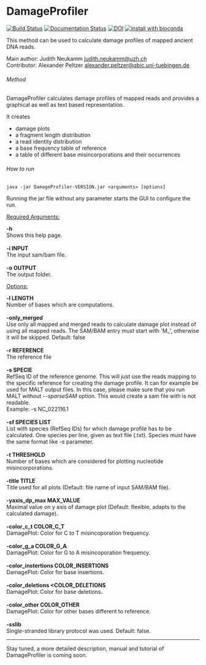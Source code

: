 # DamageProfiler
[![Build Status](https://travis-ci.org/Integrative-Transcriptomics/DamageProfiler.svg?branch=master)](https://travis-ci.org/Integrative-Transcriptomics/DamageProfiler)
[![Documentation Status](https://readthedocs.org/projects/damageprofiler/badge/?version=latest)](http://damageprofiler.readthedocs.io/en/latest/?badge=latest)
[![DOI](https://zenodo.org/badge/84447018.svg)](https://zenodo.org/badge/latestdoi/84447018)
[![install with bioconda](https://img.shields.io/badge/install%20with-bioconda-brightgreen.svg?style=flat-square)](http://bioconda.github.io/recipes/damageprofiler/README.html)

This method can be used to calculate damage profiles of mapped ancient DNA reads. 

Main author: Judith Neukamm <judith.neukamm@uzh.ch>\
Contributor: Alexander Peltzer <alexander.peltzer@qbic.uni-tuebingen.de>

###### Method
DamageProfiler calculates damage profiles of mapped reads and provides a 
graphical as well as text based representation. 

It creates 
- damage plots
- a fragment length distribution
- a read identity distribution 
- a base frequency table of reference 
- a table of different base misincorporations and their occurrences


###### How to run

```
java -jar DamageProfiler-VERSION.jar <arguments> [options]
```

Running the jar file without any parameter starts the GUI to configure the run.

<ins>Required Arguments:</ins>

**-h**\
Shows this help page.\
\
**-i INPUT**\
The input sam/bam file.\
\
**-o OUTPUT**\
The output folder.

<ins>Options:</ins>

**-l LENGTH**\
Number of bases which are computations.\
\
**-only_merged**\
Use only all mapped and merged reads to calculate damage plot instead of using all mapped reads. The SAM/BAM entry must start with 'M_', otherwise it will be skipped. Default: false\
\
**-r REFERENCE**\
The reference file\
\
**-s SPECIE**\
RefSeq ID of the reference genome. This will just use the reads mapping to the specific reference for creating the damage profile. It can for example be used for MALT output files. In this case, please make sure that you run MALT without *--sparseSAM* option. This would create a sam file with is not readable. \
Example: -s NC_022116.1\
\
**-sf SPECIES LIST**\
List with species (RefSeq IDs) for which damage profile has to be calculated. One species per line, given as text file (.txt). Species must have the same format like *-s* parameter.\
\
**-t THRESHOLD**\
Number of bases which are considered for plotting nucleotide misincorporations.\
\
**-title TITLE**\
Title used for all plots (Default: file name of input SAM/BAM file).\
\
**-yaxis_dp_max MAX_VALUE**\
Maximal value on y axis of damage plot (Default: flexible, adapts to the calculated damage).\
\
**-color_c_t COLOR_C_T**\
DamagePlot: Color for C to T misincoporation frequency.\
\
**-color_g_a COLOR_G_A**\
DamagePlot: Color for G to A misincoporation frequency.\
\
**-color_instertions COLOR_INSERTIONS**\
DamagePlot: Color for base insertions.\
\
**-color_deletions <COLOR_DELETIONS**\
DamagePlot: Color for base deletions.\
\
**-color_other COLOR_OTHER**\
DamagePlot: Color for other bases different to reference.\
\
**-sslib**\
Single-stranded library protocol was used. Default: false.

-------------------------------------------------------

Stay tuned, a more detailed description, manual and tutorial of DamageProfiler is coming soon.
